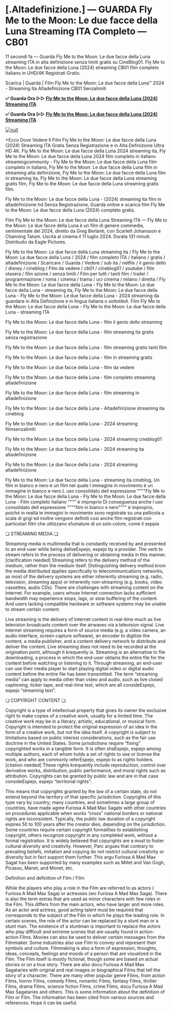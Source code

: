 # [.Altadefinizione.] — GUARDA Fly Me to the Moon: Le due facce della Luna Streaming ITA Completo — CB01

11 secondi fa — Guarda Fly Me to the Moon: Le due facce della Luna streaming ITA in alta definizione senza limiti gratis su CineBlog01. Fly Me to the Moon: Le due facce della Luna (2024) streaming CB01 film completo Italiano in UHD/4K Registrati Gratis.

Scarica | Guarda | Film Fly Me to the Moon: Le due facce della Luna™ 2024 - Streaming Ita Altadefinizione CB01 Senzalimiti

**✅ Guarda Ora ▷▷ [Fly Me to the Moon: Le due facce della Luna (2024) Streaming ITA](https://t.co/wbWrkWVLDI)**

**✅ Guarda Ora ▷▷ [Fly Me to the Moon: Le due facce della Luna (2024) Streaming ITA](https://t.co/wbWrkWVLDI)**

[![null](https://static.wixstatic.com/media/855a25_043b5abeb4ae4d35ac003198e7fe56ed~mv2.gif)](https://t.co/wbWrkWVLDI)

+Ecco Dove Vedere Il Film Fly Me to the Moon: Le due facce della Luna (2024) Streaming ITA Gratis Senza Registrazione e in Alta Definizione Ultra HD 4K. Fly Me to the Moon: Le due facce della Luna 2024 streaming ita, Fly Me to the Moon: Le due facce della Luna 2024 film completo in italiano streamingcommunty - Fly Me to the Moon: Le due facce della Luna film completo in italiano, Fly Me to the Moon: Le due facce della Luna film in streaming alta definizione, Fly Me to the Moon: Le due facce della Luna film in streaming ita, Fly Me to the Moon: Le due facce della Luna streaming gratis film, Fly Me to the Moon: Le due facce della Luna streaming gratis film.

Fly Me to the Moon: Le due facce della Luna - (2024) streaming ita film in altadefinizione hd Senza Registrazione, Guarda online e scarica film Fly Me to the Moon: Le due facce della Luna (2024) completo gratis.

Film Fly Me to the Moon: Le due facce della Luna Streaming ITA — Fly Me to the Moon: Le due facce della Luna è un film di genere commedia, sentimentale del 2024, diretto da Greg Berlanti, con Scarlett Johansson e Channing Tatum. Uscita al cinema il 11 luglio 2024. Durata 131 minuti. Distribuito da Eagle Pictures.

Fly Me to the Moon: Le due facce della Luna streaming ita / Fly Me to the Moon: Le due facce della Luna / 2024 / film completo ITA / italiano / gratis / altadefinizione / Scaricare / Guarda / Vedere / sub ita / netflix / il genio dello / disney / cineblog / Film da vedere / cb01 / cineblog01 / youtube / film stasera / film azione / senza limiti / Film per tutti / tanti film / trailer / programmazione / roma / cinema / trama / uci cinema / milano / diretta / Fly Me to the Moon: Le due facce della Luna - Fly Me to the Moon: Le due facce della Luna - streaming ita, Fly Me to the Moon: Le due facce della Luna - Fly Me to the Moon: Le due facce della Luna - 2024 streaming da guardare in Alta Definizione e in lingua italiana o sottotitoli. Film Fly Me to the Moon: Le due facce della Luna - Fly Me to the Moon: Le due facce della Luna - streaming ITA

Fly Me to the Moon: Le due facce della Luna - film il genio dello streaming

Fly Me to the Moon: Le due facce della Luna - film streaming ita gratis senza registrazione

Fly Me to the Moon: Le due facce della Luna - film streaming gratis tanti film

Fly Me to the Moon: Le due facce della Luna - film in streaming gratis

Fly Me to the Moon: Le due facce della Luna - film da vedere

Fly Me to the Moon: Le due facce della Luna - film completo streaming altadefinizione

Fly Me to the Moon: Le due facce della Luna - film streaming in altadefinizione

Fly Me to the Moon: Le due facce della Luna - Altadefinizione streaming ita cineblog

Fly Me to the Moon: Le due facce della Luna - 2024 streaming filmsenzalimiti

Fly Me to the Moon: Le due facce della Luna - 2024 streaming cineblog01

Fly Me to the Moon: Le due facce della Luna - 2024 streaming ita altadefinizione

Fly Me to the Moon: Le due facce della Luna - 2024 streaming altadefinizione

Fly Me to the Moon: Le due facce della Luna - streaming ita cineblog, Un film in bianco e nero è un film nel quale l immagine in movimento è un immagine in bianco e nero L uso consolidato dell espressione """"Fly Me to the Moon: Le due facce della Luna - Fly Me to the Moon: Le due facce della Luna - Film completo italiano """" è improprio Di conseguenza anche l uso consolidato dell espressione """"film in bianco e nero"""" è improprio, poiché in realtà le immagini in movimento sono registrate su una pellicola a scala di grigi ed inoltre vengono definiti così anche film registrati con particolari filtri che utilizzano sfumature di un solo colore, come il seppia

❏ STREAMING MEDIA ❏

Streaming media is multimedia that is constantly received by and presented to an end-user while being deliveEspejo, espejo by a provider. The verb to stream refers to the process of delivering or obtaining media in this manner.[clarification needed] Streaming refers to the delivery method of the medium, rather than the medium itself. Distinguishing delivery method krom the media distributed applies specifically to telecommunications networks, as most of the delivery systems are either inherently streaming (e.g. radio, television, streaming apps) or inherently non-streaming (e.g. books, video cassettes, audio CDs). There are challenges with streaming content on the Internet. For example, users whose Internet connection lacks sufficient bandwidth may experience stops, lags, or slow buffering of the content. And users lacking compatible hardware or software systems may be unable to stream certain content.

Live streaming is the delivery of Internet content in real-time much as live television broadcasts content over the airwaves via a television signal. Live internet streaming requires a form of source media (e.g. a video camera, an audio interface, screen capture software), an encoder to digitize the content, a media publisher, and a content delivery network to distribute and deliver the content. Live streaming does not need to be recorded at the origination point, although it krequently is. Streaming is an alternative to file downloading, a process in which the end-user obtains the entire file for the content before watching or listening to it. Through streaming, an end-user can use their media player to start playing digital video or digital audio content before the entire file has been transmitted. The term “streaming media” can apply to media other than video and audio, such as live closed captioning, ticker tape, and real-time text, which are all consideEspejo, espejo “streaming text”.

❏ COPYRIGHT CONTENT ❏

Copyright is a type of intellectual property that gives its owner the exclusive right to make copies of a creative work, usually for a limited time. The creative work may be in a literary, artistic, educational, or musical form. Copyright is intended to protect the original expression of an idea in the form of a creative work, but not the idea itself. A copyright is subject to limitations based on public interest considerations, such as the fair use doctrine in the United States. Some jurisdictions require “fixing” copyrighted works in a tangible form. It is often shaEspejo, espejo among multiple authors, each of whom holds a set of rights to use or license the work, and who are commonly referEspejo, espejo to as rights holders.[citation needed] These rights krequently include reproduction, control over derivative works, distribution, public performance, and moral rights such as attribution. Copyrights can be granted by public law and are in that case consideEspejo, espejo “territorial rights”.

This means that copyrights granted by the law of a certain state, do not extend beyond the territory of that specific jurisdiction. Copyrights of this type vary by country; many countries, and sometimes a large group of countries, have made agree Furiosa A Mad Max Sagats with other countries on procedures applicable when works “cross” national borders or national rights are inconsistent. Typically, the public law duration of a copyright expires 50 to 100 years after the creator dies, depending on the jurisdiction. Some countries require certain copyright formalities to establishing copyright, others recognize copyright in any completed work, without a formal registration. It is widely believed that copyrights are a must to foster cultural diversity and creativity. However, Parc argues that contrary to prevailing beliefs, imitation and copying do not restrict cultural creativity or diversity but in fact support them further. This argu Furiosa A Mad Max Sagat has been supported by many examples such as Millet and Van Gogh, Picasso, Manet, and Monet, etc.

Definition and definition of Film / Film

While the players who play a role in the Film are referred to as actors ( Furiosa A Mad Max Saga) or actresses (wo Furiosa A Mad Max Saga). There is also the term extras that are used as minor characters with few roles in the Film. This differs from the main actors, who have larger and more roles. As an actor and actress, good acting talent must be required that corresponds to the subject of the Film in which he plays the leading role. In certain scenes, the role of the actor can be replaced by a stunt man or a stunt man. The existence of a stuntman is important to replace the actors who play difficult and extreme scenes that are usually found in action-action Films. Movies can also be used to deliver certain messages from the Filmmaker. Some industries also use Film to convey and represent their symbols and culture. Filmmaking is also a form of expression, thoughts, ideas, concepts, feelings and moods of a person that are visualized in the Film. The Film itself is mostly fictional, though some are based on actual stories or on a true story. There are also docu Furiosa A Mad Max Sagataries with original and real images or biographical Films that tell the story of a character. There are many other popular genre Films, from action Films, horror Films, comedy Films, romantic Films, fantasy Films, thriller Films, drama Films, science fiction Films, crime Films, docu Furiosa A Mad Max Sagataries and others. This is some information about the definition of Film or Film. The information has been cited from various sources and references. Hope it can be useful.
